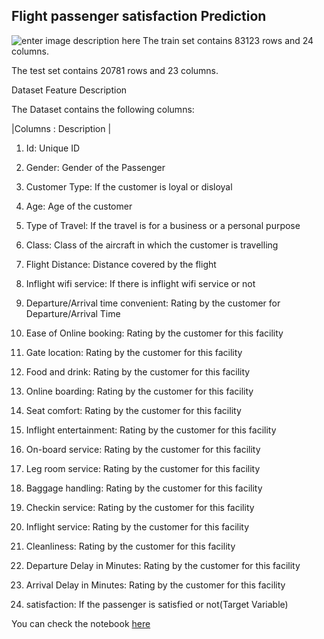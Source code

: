 ## Flight passenger satisfaction Prediction

![enter image description here](https://images.news18.com/ibnlive/uploads/2021/05/1621600074_untitled-design-2021-05-21t175704.811.png?im=FitAndFill,width=1200,height=900)
The train set contains 83123 rows and 24 columns.

The test set contains 20781 rows and 23 columns.

Dataset Feature Description

The Dataset contains the following columns:


|Columns  : Description  |
 1.  Id: Unique ID
    
2.  Gender: Gender of the Passenger
    
3.  Customer Type: If the customer is loyal or disloyal
    
4.  Age: Age of the customer
    
5.  Type of Travel: If the travel is for a business or a personal purpose
    
6.  Class: Class of the aircraft in which the customer is travelling
    
7.  Flight Distance: Distance covered by the flight
    
8.  Inflight wifi service: If there is inflight wifi service or not
    
9.  Departure/Arrival time convenient: Rating by the customer for Departure/Arrival Time
    
10.  Ease of Online booking: Rating by the customer for this facility
    
11.  Gate location: Rating by the customer for this facility
    
12.  Food and drink: Rating by the customer for this facility
    
13.  Online boarding: Rating by the customer for this facility
    
14.  Seat comfort: Rating by the customer for this facility
    
15.  Inflight entertainment: Rating by the customer for this facility
    
16.  On-board service: Rating by the customer for this facility
    
17.  Leg room service: Rating by the customer for this facility
    
18.  Baggage handling: Rating by the customer for this facility
    
19.  Checkin service: Rating by the customer for this facility
    
20.  Inflight service: Rating by the customer for this facility
    
21.  Cleanliness: Rating by the customer for this facility
    
22.  Departure Delay in Minutes: Rating by the customer for this facility
    
23.  Arrival Delay in Minutes: Rating by the customer for this facility

24.  satisfaction: If the passenger is satisfied or not(Target Variable)
  
  You can check the notebook [here](https://github.com/Manish3591/Flight-passenger-satisfaction-classification)


